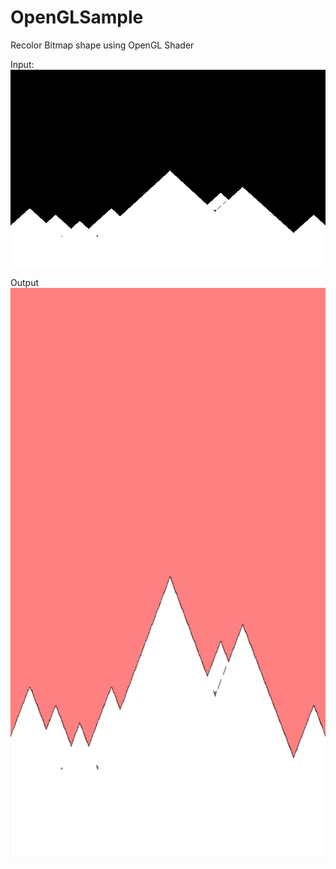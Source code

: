 # OpenGLSample
Recolor Bitmap shape using OpenGL Shader 

Input: 
![Input](app/src/main/res/drawable/sample.png)

Output
![Output](output.jpg)
